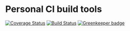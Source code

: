 # Personal CI build tools

[![Coverage Status](https://coveralls.io/repos/github/Alorel/personal-build-tools/badge.svg?branch=4.4.9)](https://coveralls.io/github/Alorel/personal-build-tools?branch=4.4.9)
[![Build Status](https://travis-ci.com/Alorel/personal-build-tools.svg?branch=4.4.9)](https://travis-ci.com/Alorel/personal-build-tools)
[![Greenkeeper badge](https://badges.greenkeeper.io/Alorel/ngx-decorators.svg)](https://greenkeeper.io/)
